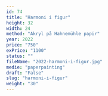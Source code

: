 ```yaml
---
id: 74
title: "Harmoni i figur"
height: 32
width: 24
method: "Akryl på Hahnemühle papir"
year: 2022
price: "750"
exPrice: "1100"
status: ""
fileName: "2022-harmoni-i-figur.jpg"
medie: "paperpainting"
draft: "False"
slug: "harmoni-i-figur"
weight: "30"
---
```


